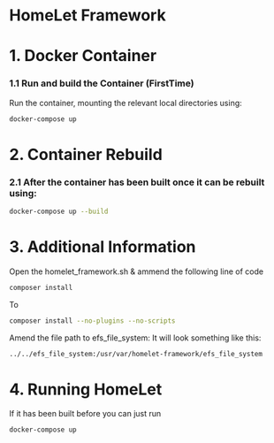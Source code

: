 # HomeLet Framework

# 1. Docker Container

### 1.1 Run and build the Container (FirstTime)

Run the container, mounting the relevant local directories using:

```bash
docker-compose up
```

# 2. Container Rebuild

### 2.1 After the container has been built once it can be rebuilt using:

```bash
docker-compose up --build
```

# 3. Additional Information

Open the homelet_framework.sh & ammend the following line of code

```bash
composer install
```

To

```bash
composer install --no-plugins --no-scripts
```

Amend the file path to efs_file_system: It will look something like this:

```bash
../../efs_file_system:/usr/var/homelet-framework/efs_file_system
```

# 4. Running HomeLet

If it has been built before you can just run

```bash
docker-compose up
```